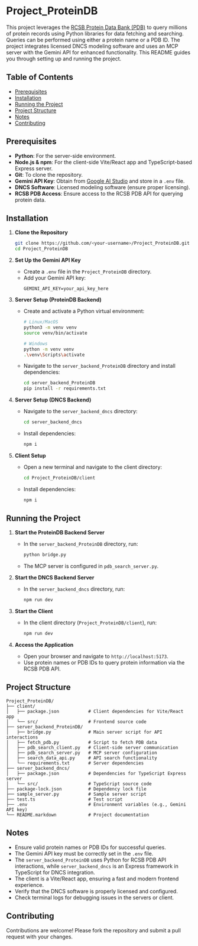 # Project_ProteinDB

This project leverages the [RCSB Protein Data Bank (PDB)](https://www.rcsb.org/) to query millions of protein records using Python libraries for data fetching and searching. Queries can be performed using either a protein name or a PDB ID. The project integrates licensed DNCS modeling software and uses an MCP server with the Gemini API for enhanced functionality. This README guides you through setting up and running the project.

## Table of Contents
- [Prerequisites](#prerequisites)
- [Installation](#installation)
- [Running the Project](#running-the-project)
- [Project Structure](#project-structure)
- [Notes](#notes)
- [Contributing](#contributing)

## Prerequisites
- **Python**: For the server-side environment.
- **Node.js & npm**: For the client-side Vite/React app and TypeScript-based Express server.
- **Git**: To clone the repository.
- **Gemini API Key**: Obtain from [Google AI Studio](https://aistudio.google.com/) and store in a `.env` file.
- **DNCS Software**: Licensed modeling software (ensure proper licensing).
- **RCSB PDB Access**: Ensure access to the RCSB PDB API for querying protein data.

## Installation

1. **Clone the Repository**
   ```bash
   git clone https://github.com/<your-username>/Project_ProteinDB.git
   cd Project_ProteinDB
   ```

2. **Set Up the Gemini API Key**
   - Create a `.env` file in the `Project_ProteinDB` directory.
   - Add your Gemini API key:
     ```
     GEMINI_API_KEY=your_api_key_here
     ```

3. **Server Setup (ProteinDB Backend)**
   - Create and activate a Python virtual environment:
     ```bash
     # Linux/MacOS
     python3 -m venv venv
     source venv/bin/activate

     # Windows
     python -m venv venv
     .\venv\Scripts\activate
     ```
   - Navigate to the `server_backend_ProteinDB` directory and install dependencies:
     ```bash
     cd server_backend_ProteinDB
     pip install -r requirements.txt
     ```

4. **Server Setup (DNCS Backend)**
   - Navigate to the `server_backend_dncs` directory:
     ```bash
     cd server_backend_dncs
     ```
   - Install dependencies:
     ```bash
     npm i
     ```

5. **Client Setup**
   - Open a new terminal and navigate to the client directory:
     ```bash
     cd Project_ProteinDB/client
     ```
   - Install dependencies:
     ```bash
     npm i
     ```

## Running the Project

1. **Start the ProteinDB Backend Server**
   - In the `server_backend_ProteinDB` directory, run:
     ```bash
     python bridge.py
     ```
   - The MCP server is configured in `pdb_search_server.py`.

2. **Start the DNCS Backend Server**
   - In the `server_backend_dncs` directory, run:
     ```bash
     npm run dev
     ```

3. **Start the Client**
   - In the client directory (`Project_ProteinDB/client`), run:
     ```bash
     npm run dev
     ```

4. **Access the Application**
   - Open your browser and navigate to `http://localhost:5173`.
   - Use protein names or PDB IDs to query protein information via the RCSB PDB API.

## Project Structure
```
Project_ProteinDB/
├── client/
│   ├── package.json           # Client dependencies for Vite/React app
│   └── src/                   # Frontend source code
├── server_backend_ProteinDB/
│   ├── bridge.py              # Main server script for API interactions
│   ├── fetch_pdb.py           # Script to fetch PDB data
│   ├── pdb_search_client.py   # Client-side server communication
│   ├── pdb_search_server.py   # MCP server configuration
│   ├── search_data_api.py     # API search functionality
│   └── requirements.txt       # Server dependencies
├── server_backend_dncs/
│   ├── package.json           # Dependencies for TypeScript Express server
│   └── src/                   # TypeScript source code
├── package-lock.json          # Dependency lock file
├── sample_server.py           # Sample server script
├── test.ts                    # Test script
├── .env                       # Environment variables (e.g., Gemini API key)
└── README.markdown            # Project documentation
```

## Notes
- Ensure valid protein names or PDB IDs for successful queries.
- The Gemini API key must be correctly set in the `.env` file.
- The `server_backend_ProteinDB` uses Python for RCSB PDB API interactions, while `server_backend_dncs` is an Express framework in TypeScript for DNCS integration.
- The client is a Vite/React app, ensuring a fast and modern frontend experience.
- Verify that the DNCS software is properly licensed and configured.
- Check terminal logs for debugging issues in the servers or client.

## Contributing
Contributions are welcome! Please fork the repository and submit a pull request with your changes.

